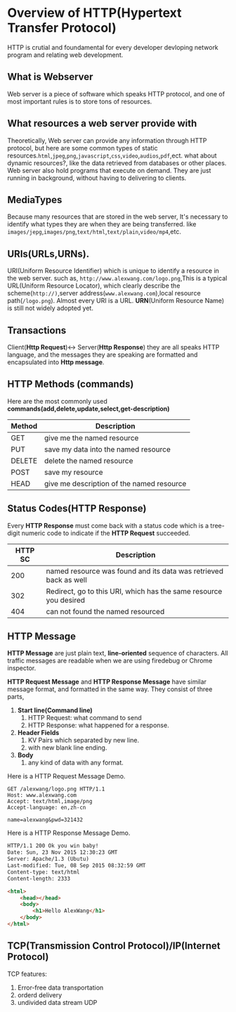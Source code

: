 # Overview of HTTP(Hypertext Transfer Protocol)

HTTP is crutial and foundamental for every developer devloping network program and relating web development.

## What is Webserver
Web server is a piece of software which speaks HTTP protocol, and one of most important rules is to store tons of resources.
## What resources a web server provide with
Theoretically, Web server can provide any information through HTTP protocol, but here are some common types of static resources.`html`,`jpeg`,`png`,`javascript`,`css`,`video`,`audios`,`pdf`,ect. what about dynamic resources?, like the data retrieved from databases or other places. Web server also hold programs that execute on demand. They are just  running in background, without having to delivering to clients. 

## MediaTypes

Because many resources that are stored in the web server, It's necessary to identify what types they are when they are being transferred.
like `images/jepg`,`images/png`,`text/html`,`text/plain`,`video/mp4`,etc.

## URIs(URLs,URNs).

URI(Uniform Resource Identifier) which is unique to identify a resource in the web server. such as, `http://www.alexwang.com/logo.png`,This is a typical URL(Uniform Resource Locator), which clearly describe the scheme(`http://)`,server address(`www.alexwang.com`),local resource path(`/logo.png`). Almost every URI is a URL. **URN**(Uniform Resource Name) is still not widely adopted yet.

## Transactions
Client(**Http Request**)<-> Server(**Http Response**) they are all speaks HTTP language, and the messages they are speaking are formatted and encapsulated into **Http message**.

## HTTP Methods (commands)

Here are the most commonly used **commands(add,delete,update,select,get-description)**

| Method | Description |
| -- | -- |
| GET | give me the named resource |
| PUT | save my data into the named resource |
| DELETE | delete the named resource |
| POST | save my resource  |
| HEAD | give me description of the named resource  |

## Status Codes(HTTP Response)

Every **HTTP Response** must come back with a status code which is a tree-digit numeric code to indicate if the **HTTP Request** succeeded.

| HTTP SC | Description |
| -- | -- |
| 200 | named resource was found and its data was retrieved back as well|
| 302 | Redirect, go to this URI, which has the same resource you desired |
| 404 | can not found the named resourced |

## HTTP Message
**HTTP Message** are just plain text, **line-oriented** sequence of characters. All traffic messages are readable when we are using firedebug or Chrome inspector.

**HTTP Request Message** and
**HTTP Response Message** have similar message format, and formatted in the same way. They consist of three parts, 
1.  **Start line(Command line)**
    1.  HTTP Request: what command to send
    2.  HTTP Response: what happened for a response.
2.  **Header Fields**
    1.  KV Pairs which separated by new line.
    2.  with new blank line ending.
3.  **Body**
    1.  any kind of data with any format.

Here is a HTTP Request Message Demo.
```http
GET /alexwang/logo.png HTTP/1.1
Host: www.alexwang.com
Accept: text/html,image/png
Accept-language: en,zh-cn

name=alexwang&pwd=321432
```

Here is a HTTP Response Message Demo.
```html
HTTP/1.1 200 Ok you win baby!
Date: Sun, 23 Nov 2015 12:30:23 GMT
Server: Apache/1.3 (Ubutu)
Last-modified: Tue, 08 Sep 2015 08:32:59 GMT
Content-type: text/html
Content-length: 2333

<html>
    <head></head>
    <body>
        <h1>Hello AlexWang</h1>
    </body>
</html>
```

## TCP(Transmission Control Protocol)/IP(Internet Protocol)

TCP features:
1. Error-free data transportation
2. orderd delivery
3. undivided data stream
UDP




